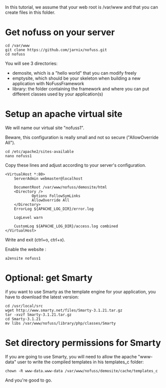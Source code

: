 In this tutorial, we assume that your web root is /var/www and that you can create files in this folder. 

# Get nofuss on your server

	cd /var/www
	git clone https://github.com/jarnix/nofuss.git
	cd nofuss
	
You will see 3 directories:

* demosite, which is a "hello world" that you can modify freely
* emptysite, which should be your skeleton when building a new application with NoFussFramework
* library: the folder containing the framework and where you can put different classes used by your application(s)

# Setup an apache virtual site

We will name our virtual site "nofuss1".

Beware, this configuration is really small and not so secure ("AllowOverride All").

	cd /etc/apache2/sites-available
	nano nofuss1
	
Copy these lines and adjust according to your server's configuration.
	
```
<VirtualHost *:80>
    ServerAdmin webmaster@localhost

    DocumentRoot /var/www/nofuss/demosite/html
    <Directory />
            Options FollowSymLinks
            AllowOverride All
    </Directory>
    ErrorLog ${APACHE_LOG_DIR}/error.log

    LogLevel warn

    CustomLog ${APACHE_LOG_DIR}/access.log combined
</VirtualHost>
```
	
Write and exit (ctrl+o, ctrl+x).

Enable the website :
	
	a2ensite nofuss1

# Optional: get Smarty

if you want to use Smarty as the template engine for your application, you have to download the latest version:
	
	cd /usr/local/src
	wget http://www.smarty.net/files/Smarty-3.1.21.tar.gz
	tar -xvzf Smarty-3.1.21.tar.gz
	cd Smarty-3.1.21
	mv libs /var/www/nofuss/library/php/classes/Smarty	
	
# Set directory permissions for Smarty

If you are going to use Smarty, you will need to allow the apache "www-data" user to write the compiled templates in his templates_c folder:

	chown -R www-data.www-data /var/www/nofuss/demosite/cache/templates_c
	
And you're good to go.